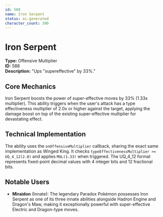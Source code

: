 ```yaml
---
id: 588
name: Iron Serpent
status: ai-generated
character_count: 300
---
```


# Iron Serpent

**Type:** Offensive Multiplier  
**ID:** 588  
**Description:** "Ups "supereffective" by 33%."

## Core Mechanics

Iron Serpent boosts the power of super-effective moves by 33% (1.33x multiplier). This ability triggers when the user's attack has a type effectiveness multiplier of 2.0x or higher against the target, applying the damage boost on top of the existing super-effective multiplier for devastating effect.

## Technical Implementation

The ability uses the `onOffensiveMultiplier` callback, sharing the exact same implementation as Winged King. It checks `typeEffectivenessMultiplier >= UQ_4_12(2.0)` and applies `MUL(1.33)` when triggered. The UQ_4_12 format represents fixed-point decimal values with 4 integer bits and 12 fractional bits.

## Notable Users

- **Miraidon** (Innate): The legendary Paradox Pokémon possesses Iron Serpent as one of its three innate abilities alongside Hadron Engine and Dragon's Maw, making it exceptionally powerful with super-effective Electric and Dragon-type moves.